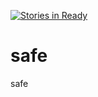 [![Stories in Ready](https://badge.waffle.io/navutayal/safe.png?label=ready&title=Ready)](https://waffle.io/navutayal/safe)
# safe
safe
